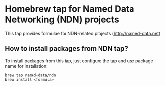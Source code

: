 Homebrew tap for Named Data Networking (NDN) projects
=====================================================

This tap provides formulae for NDN-related projects (http://named-data.net)

## How to install packages from NDN tap?

To install packages from this tap, just configure the tap and use package name for installation:

    brew tap named-data/ndn
    brew install <formula>
